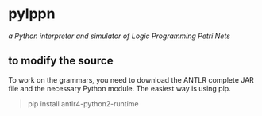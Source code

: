 # pylppn
*a Python interpreter and simulator of Logic Programming Petri Nets*

## to modify the source

To work on the grammars, you need to download the ANTLR complete JAR file and the necessary Python module.
The easiest way is using pip.

> pip install antlr4-python2-runtime